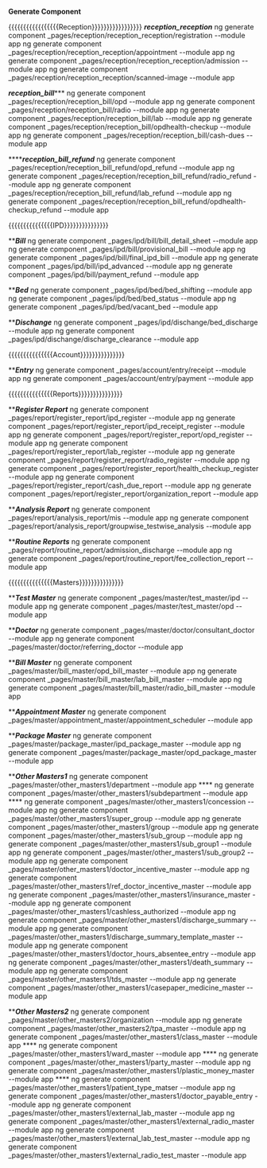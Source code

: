 **Generate Component**


{{{{{{{{{{{{{{{{{Reception}}}}}}}}}}}}}}}}}
*************reception_reception*************
ng generate component _pages/reception/reception_reception/registration --module app
ng generate component _pages/reception/reception_reception/appointment --module app
ng generate component _pages/reception/reception_reception/admission --module app
ng generate component _pages/reception/reception_reception/scanned-image --module app

*************reception_bill****************
ng generate component _pages/reception/reception_bill/opd --module app
ng generate component _pages/reception/reception_bill/radio --module app
ng generate component _pages/reception/reception_bill/lab --module app
ng generate component _pages/reception/reception_bill/opdhealth-checkup --module app
ng generate component _pages/reception/reception_bill/cash-dues --module app

*****************reception_bill_refund*************
ng generate component _pages/reception/reception_bill_refund/opd_refund --module app
ng generate component _pages/reception/reception_bill_refund/radio_refund --module app
ng generate component _pages/reception/reception_bill_refund/lab_refund --module app
ng generate component _pages/reception/reception_bill_refund/opdhealth-checkup_refund --module app



{{{{{{{{{{{{{{{IPD}}}}}}}}}}}}}}}

*******************Bill*****************
ng generate component _pages/ipd/bill/bill_detail_sheet --module app
ng generate component _pages/ipd/bill/provisional_bill --module app
ng generate component _pages/ipd/bill/final_ipd_bill --module app
ng generate component _pages/ipd/bill/ipd_advanced --module app
ng generate component _pages/ipd/bill/payment_refund --module app

*******************Bed*****************
ng generate component _pages/ipd/bed/bed_shifting --module app
ng generate component _pages/ipd/bed/bed_status --module app
ng generate component _pages/ipd/bed/vacant_bed --module app

*******************Dischange*****************
ng generate component _pages/ipd/dischange/bed_discharge --module app
ng generate component _pages/ipd/dischange/discharge_clearance --module app


{{{{{{{{{{{{{{{Account}}}}}}}}}}}}}}}

*******************Entry*****************
ng generate component _pages/account/entry/receipt --module app
ng generate component _pages/account/entry/payment --module app


{{{{{{{{{{{{{{{Reports}}}}}}}}}}}}}}}

*******************Register Report*****************
ng generate component _pages/report/register_report/ipd_register --module app
ng generate component _pages/report/register_report/ipd_receipt_register --module app
ng generate component _pages/report/register_report/opd_register --module app
ng generate component _pages/report/register_report/lab_register --module app
ng generate component _pages/report/register_report/radio_register --module app
ng generate component _pages/report/register_report/health_checkup_register --module app
ng generate component _pages/report/register_report/cash_due_report --module app
ng generate component _pages/report/register_report/organization_report --module app


*******************Analysis Report*****************
ng generate component _pages/report/analysis_report/mis --module app
ng generate component _pages/report/analysis_report/groupwise_testwise_analysis --module app

*******************Routine Reports*****************
ng generate component _pages/report/routine_report/admission_discharge --module app
ng generate component _pages/report/routine_report/fee_collection_report --module app


{{{{{{{{{{{{{{{Masters}}}}}}}}}}}}}}}

*******************Test Master*****************
ng generate component _pages/master/test_master/ipd --module app
ng generate component _pages/master/test_master/opd --module app

*******************Doctor*****************
ng generate component _pages/master/doctor/consultant_doctor --module app
ng generate component _pages/master/doctor/referring_doctor --module app

*******************Bill Master*****************
ng generate component _pages/master/bill_master/opd_bill_master --module app
ng generate component _pages/master/bill_master/lab_bill_master --module app
ng generate component _pages/master/bill_master/radio_bill_master --module app

*******************Appointment Master*****************
ng generate component _pages/master/appointment_master/appointment_scheduler --module app

*******************Package Master*****************
ng generate component _pages/master/package_master/ipd_package_master --module app
ng generate component _pages/master/package_master/opd_package_master --module app

*******************Other Masters1*****************
ng generate component _pages/master/other_masters1/department --module app ****
ng generate component _pages/master/other_masters1/subdepartment --module app ****
ng generate component _pages/master/other_masters1/concession --module app
ng generate component _pages/master/other_masters1/super_group --module app
ng generate component _pages/master/other_masters1/group --module app
ng generate component _pages/master/other_masters1/sub_group --module app
ng generate component _pages/master/other_masters1/sub_group1 --module app
ng generate component _pages/master/other_masters1/sub_group2 --module app
ng generate component _pages/master/other_masters1/doctor_incentive_master --module app
ng generate component _pages/master/other_masters1/ref_doctor_incentive_master --module app
ng generate component _pages/master/other_masters1/insurance_master --module app
ng generate component _pages/master/other_masters1/cashless_authorized --module app
ng generate component _pages/master/other_masters1/discharge_summary --module app
ng generate component _pages/master/other_masters1/discharge_summary_template_master --module app
ng generate component _pages/master/other_masters1/doctor_hours_absentee_entry --module app
ng generate component _pages/master/other_masters1/death_summary --module app
ng generate component _pages/master/other_masters1/tds_master --module app
ng generate component _pages/master/other_masters1/casepaper_medicine_master --module app

*******************Other Masters2*****************
ng generate component _pages/master/other_masters2/organization --module app
ng generate component _pages/master/other_masters2/tpa_master --module app
ng generate component _pages/master/other_masters1/class_master --module app ****
ng generate component _pages/master/other_masters1/ward_master --module app ****
ng generate component _pages/master/other_masters1/party_master --module app
ng generate component _pages/master/other_masters1/plastic_money_master --module app ****
ng generate component _pages/master/other_masters1/patient_type_matser --module app 
ng generate component _pages/master/other_masters1/doctor_payable_entry --module app
ng generate component _pages/master/other_masters1/external_lab_master --module app
ng generate component _pages/master/other_masters1/external_radio_master --module app
ng generate component _pages/master/other_masters1/external_lab_test_master --module app
ng generate component _pages/master/other_masters1/external_radio_test_master --module app

